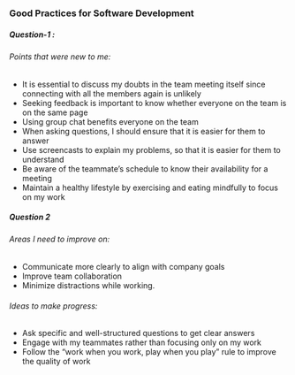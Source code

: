 ### Good Practices for Software Development


##### Question-1 :

###### Points that were new to me:

* It is essential to  discuss my doubts in the team meeting itself since connecting with all  the members again is unlikely
* Seeking feedback is important to know whether everyone on the team is on the same page
* Using  group chat benefits everyone on the team
* When asking questions, I should ensure that it is easier for them to answer
* Use screencasts to explain my problems, so that it is easier for them to understand
* Be aware of the teammate’s schedule to know their availability for a meeting
* Maintain a healthy lifestyle by exercising and eating mindfully to focus on my work


##### Question 2

###### Areas I need to improve on:

* Communicate more clearly to align with company goals
* Improve team collaboration
* Minimize distractions while working.

###### Ideas to make progress:

* Ask specific and well-structured questions to get clear answers
* Engage with my teammates rather than focusing only on my work
* Follow the “work when you work, play when you play” rule to improve the quality of work
